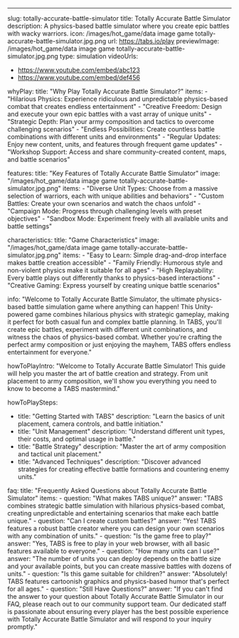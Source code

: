 ---
slug: totally-accurate-battle-simulator
title: Totally Accurate Battle Simulator
description: A physics-based battle simulator where you create epic battles with wacky warriors.
icon: /images/hot_game/data image game totally-accurate-battle-simulator.jpg.png
url: https://tabs.io/play
previewImage: /images/hot_game/data image game totally-accurate-battle-simulator.jpg.png
type: simulation
videoUrls:
  - https://www.youtube.com/embed/abc123
  - https://www.youtube.com/embed/def456

whyPlay:
  title: "Why Play Totally Accurate Battle Simulator?"
  items:
    - "Hilarious Physics: Experience ridiculous and unpredictable physics-based combat that creates endless entertainment"
    - "Creative Freedom: Design and execute your own epic battles with a vast array of unique units"
    - "Strategic Depth: Plan your army composition and tactics to overcome challenging scenarios"
    - "Endless Possibilities: Create countless battle combinations with different units and environments"
    - "Regular Updates: Enjoy new content, units, and features through frequent game updates"
    - "Workshop Support: Access and share community-created content, maps, and battle scenarios"

features:
  title: "Key Features of Totally Accurate Battle Simulator"
  image: "/images/hot_game/data image game totally-accurate-battle-simulator.jpg.png"
  items:
    - "Diverse Unit Types: Choose from a massive selection of warriors, each with unique abilities and behaviors"
    - "Custom Battles: Create your own scenarios and watch the chaos unfold"
    - "Campaign Mode: Progress through challenging levels with preset objectives"
    - "Sandbox Mode: Experiment freely with all available units and battle settings"

characteristics:
  title: "Game Characteristics"
  image: "/images/hot_game/data image game totally-accurate-battle-simulator.jpg.png"
  items:
    - "Easy to Learn: Simple drag-and-drop interface makes battle creation accessible"
    - "Family Friendly: Humorous style and non-violent physics make it suitable for all ages"
    - "High Replayability: Every battle plays out differently thanks to physics-based interactions"
    - "Creative Gaming: Express yourself by creating unique battle scenarios"

info: "Welcome to Totally Accurate Battle Simulator, the ultimate physics-based battle simulation game where anything can happen! This Unity-powered game combines hilarious physics with strategic gameplay, making it perfect for both casual fun and complex battle planning. In TABS, you'll create epic battles, experiment with different unit combinations, and witness the chaos of physics-based combat. Whether you're crafting the perfect army composition or just enjoying the mayhem, TABS offers endless entertainment for everyone."

howToPlayIntro: "Welcome to Totally Accurate Battle Simulator! This guide will help you master the art of battle creation and strategy. From unit placement to army composition, we'll show you everything you need to know to become a TABS mastermind."

howToPlaySteps:
  - title: "Getting Started with TABS"
    description: "Learn the basics of unit placement, camera controls, and battle initiation."
  - title: "Unit Management"
    description: "Understand different unit types, their costs, and optimal usage in battle."
  - title: "Battle Strategy"
    description: "Master the art of army composition and tactical unit placement."
  - title: "Advanced Techniques"
    description: "Discover advanced strategies for creating effective battle formations and countering enemy units."

faq:
  title: "Frequently Asked Questions about Totally Accurate Battle Simulator"
  items:
    - question: "What makes TABS unique?"
      answer: "TABS combines strategic battle simulation with hilarious physics-based combat, creating unpredictable and entertaining scenarios that make each battle unique."
    - question: "Can I create custom battles?"
      answer: "Yes! TABS features a robust battle creator where you can design your own scenarios with any combination of units."
    - question: "Is the game free to play?"
      answer: "Yes, TABS is free to play in your web browser, with all basic features available to everyone."
    - question: "How many units can I use?"
      answer: "The number of units you can deploy depends on the battle size and your available points, but you can create massive battles with dozens of units."
    - question: "Is this game suitable for children?"
      answer: "Absolutely! TABS features cartoonish graphics and physics-based humor that's perfect for all ages."
    - question: "Still Have Questions?"
      answer: "If you can't find the answer to your question about Totally Accurate Battle Simulator in our FAQ, please reach out to our community support team. Our dedicated staff is passionate about ensuring every player has the best possible experience with Totally Accurate Battle Simulator and will respond to your inquiry promptly." 